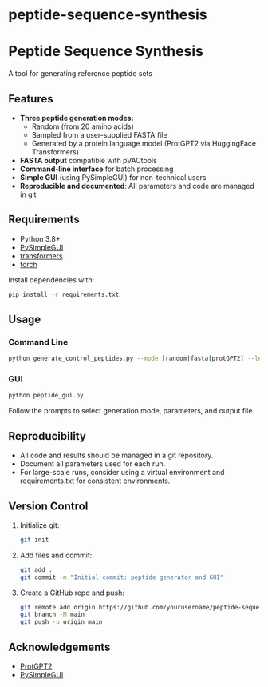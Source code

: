 # peptide-sequence-synthesis

# Peptide Sequence Synthesis

A tool for generating reference peptide sets

## Features

- **Three peptide generation modes:**
  - Random (from 20 amino acids)
  - Sampled from a user-supplied FASTA file
  - Generated by a protein language model (ProtGPT2 via HuggingFace Transformers)
- **FASTA output** compatible with pVACtools
- **Command-line interface** for batch processing
- **Simple GUI** (using PySimpleGUI) for non-technical users
- **Reproducible and documented**: All parameters and code are managed in git

## Requirements

- Python 3.8+
- [PySimpleGUI](https://pysimplegui.readthedocs.io/)
- [transformers](https://huggingface.co/docs/transformers/index)
- [torch](https://pytorch.org/)

Install dependencies with:
```bash
pip install -r requirements.txt
```

## Usage

### Command Line

```bash
python generate_control_peptides.py --mode [random|fasta|protGPT2] --length 9 --count 1000000 --output peptides.fasta [--fasta_file input.fasta] [--temperature 1.0] [--top_k 50]
```

### GUI

```bash
python peptide_gui.py
```
Follow the prompts to select generation mode, parameters, and output file.

## Reproducibility

- All code and results should be managed in a git repository.
- Document all parameters used for each run.
- For large-scale runs, consider using a virtual environment and requirements.txt for consistent environments.

## Version Control

1. Initialize git:
   ```bash
   git init
   ```
2. Add files and commit:
   ```bash
   git add .
   git commit -m "Initial commit: peptide generator and GUI"
   ```
3. Create a GitHub repo and push:
   ```bash
   git remote add origin https://github.com/yourusername/peptide-sequence-synthesis.git
   git branch -M main
   git push -u origin main
   ```

## Acknowledgements

- [ProtGPT2](https://huggingface.co/nferruz/ProtGPT2)
- [PySimpleGUI](https://pysimplegui.readthedocs.io/)
